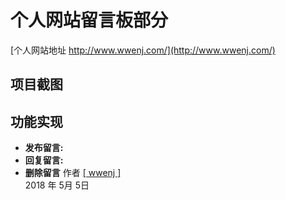 # 个人网站留言板部分
 [个人网站地址 http://www.wwenj.com/](http://www.wwenj.com/)

 ## 项目截图


## 功能实现
* **发布留言:** 
* **回复留言:** 
* **删除留言**
作者 [[ wwenj ]](http://www.wwenj.com/) <br>
2018 年 5月 5日

